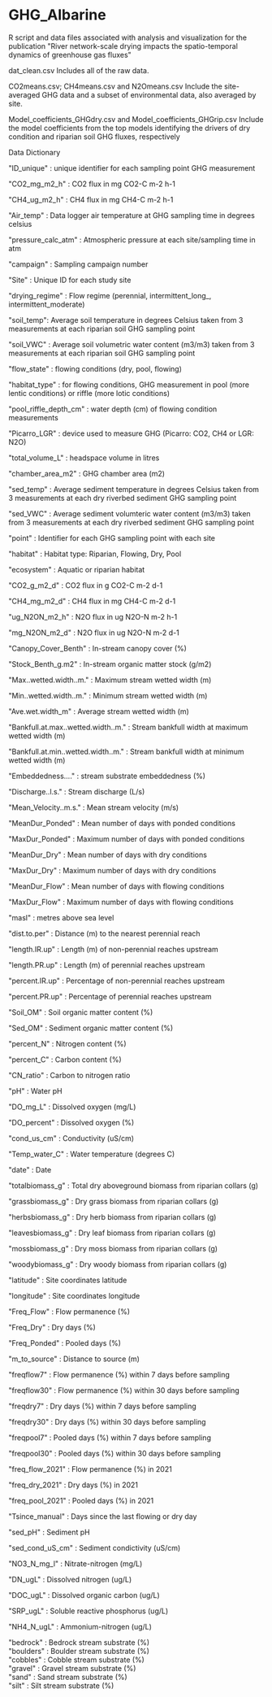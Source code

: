 # GHG_Albarine
R script and data files associated with analysis and visualization for the publication "River network-scale drying impacts the spatio-temporal dynamics of greenhouse gas fluxes" 

dat_clean.csv
Includes all of the raw data. 

CO2means.csv; CH4means.csv and N2Omeans.csv
Include the site-averaged GHG data and a subset of environmental data, also averaged by site.

Model_coefficients_GHGdry.csv and Model_coefficients_GHGrip.csv
Include the model coefficients from the top models identifying the drivers of dry condition and riparian soil GHG fluxes, respectively 

Data Dictionary

"ID_unique" : unique identifier for each sampling point GHG measurement  

"CO2_mg_m2_h" : CO2 flux in mg CO2-C m-2 h-1

"CH4_ug_m2_h" : CH4 flux in mg CH4-C m-2 h-1 

"Air_temp" : Data logger air temperature at GHG sampling time in degrees celsius   

"pressure_calc_atm" : Atmospheric pressure at each site/sampling time in atm    

"campaign" : Sampling campaign number

"Site" : Unique ID for each study site 

"drying_regime" : Flow regime (perennial, intermittent_long_, intermittent_moderate)

"soil_temp": Average soil temperature in degrees Celsius taken from 3 measurements at each riparian soil GHG sampling point    

"soil_VWC" : Average soil volumetric water content (m3/m3) taken from 3 measurements at each riparian soil GHG sampling point  

"flow_state" : flowing conditions (dry, pool, flowing)     

"habitat_type" : for flowing conditions, GHG measurement in pool (more lentic conditions) or riffle (more lotic conditions) 

"pool_riffle_depth_cm"  : water depth (cm) of flowing condition measurements     

"Picarro_LGR" : device used to measure GHG (Picarro: CO2, CH4 or LGR: N2O)   

"total_volume_L" : headspace volume in litres 

"chamber_area_m2" : GHG chamber area (m2) 

"sed_temp" :   Average sediment temperature in degrees Celsius taken from 3 measurements at each dry riverbed sediment GHG sampling point 

"sed_VWC" : Average sediment volumteric water content (m3/m3) taken from 3 measurements at each dry riverbed sediment GHG sampling point

"point" : Identifier for each GHG sampling point with each site 

"habitat" : Habitat type: Riparian, Flowing, Dry, Pool 

"ecosystem"  : Aquatic or riparian habitat   

"CO2_g_m2_d"   : CO2 flux in g CO2-C m-2 d-1  

"CH4_mg_m2_d"  : CH4 flux in mg CH4-C m-2 d-1   

"ug_N2ON_m2_h" : N2O flux in ug N2O-N m-2 h-1  

"mg_N2ON_m2_d"  : N2O flux in ug N2O-N m-2 d-1   

"Canopy_Cover_Benth" : In-stream canopy cover (%) 

"Stock_Benth_g.m2"  : In-stream organic matter stock (g/m2)   

"Max..wetted.width..m."  : Maximum stream wetted width (m) 

"Min..wetted.width..m."  : Minimum stream wetted width (m)   

"Ave.wet.width_m"  : Average stream wetted width (m)  

"Bankfull.at.max..wetted.width..m." : Stream bankfull width at maximum wetted width (m)

"Bankfull.at.min..wetted.width..m." : Stream bankfull width at minimum wetted width (m)

"Embeddedness...." : stream substrate embeddedness (%)      

"Discharge..l.s."  : Stream discharge (L/s)  

"Mean_Velocity..m.s."   : Mean stream velocity (m/s) 

"MeanDur_Ponded"   : Mean number of days with ponded conditions  

"MaxDur_Ponded"  : Maximum number of days with ponded conditions 

"MeanDur_Dry"   : Mean number of days with dry conditions

"MaxDur_Dry"   : Maximum number of days with dry conditions  

"MeanDur_Flow"  : Mean number of days with flowing conditions

"MaxDur_Flow"  : Maximum number of days with flowing conditions 

"masl"  : metres above sea level 

"dist.to.per"  : Distance (m) to the nearest perennial reach   

"length.IR.up"  : Length (m) of non-perennial reaches upstream 

"length.PR.up"  : Length (m) of perennial reaches upstream  

"percent.IR.up"  : Percentage of non-perennial reaches upstream

"percent.PR.up"  : Percentage of perennial reaches upstream  

"Soil_OM" : Soil organic matter content (%) 

"Sed_OM"  : Sediment organic matter content (%) 

"percent_N"  : Nitrogen content (%)  

"percent_C"  : Carbon content (%)

"CN_ratio"  : Carbon to nitrogen ratio

"pH"  : Water pH 

"DO_mg_L"  : Dissolved oxygen (mg/L)  

"DO_percent"  : Dissolved oxygen (%)   

"cond_us_cm"   : Conductivity (uS/cm)  

"Temp_water_C"   : Water temperature (degrees C)    

"date"  : Date                            

"totalbiomass_g"  : Total dry aboveground biomass from riparian collars (g)  

"grassbiomass_g"  : Dry grass biomass from riparian collars (g) 

"herbsbiomass_g"  : Dry herb biomass from riparian collars (g) 

"leavesbiomass_g"  : Dry leaf biomass from riparian collars (g) 

"mossbiomass_g"   : Dry moss biomass from riparian collars (g)

"woodybiomass_g"  : Dry woody biomass from riparian collars (g) 

"latitude"  : Site coordinates latitude 

"longitude"  : Site coordinates longitude 

"Freq_Flow"  : Flow permanence (%) 

"Freq_Dry"   : Dry days (%)  

"Freq_Ponded"  : Pooled days (%) 

"m_to_source"  : Distance to source (m)

"freqflow7" : Flow permanence (%) within 7 days before sampling 

"freqflow30" : Flow permanence (%) within 30 days before sampling 

"freqdry7"  : Dry days (%) within 7 days before sampling 

"freqdry30"   : Dry days (%) within 30 days before sampling

"freqpool7"    : Pooled days (%) within 7 days before sampling  

"freqpool30"   : Pooled days (%) within 30 days before sampling 

"freq_flow_2021"   : Flow permanence (%) in 2021 

"freq_dry_2021"  : Dry days (%) in 2021   

"freq_pool_2021"  : Pooled days (%) in 2021 

"Tsince_manual"  : Days since the last flowing or dry day   

"sed_pH"  :  Sediment pH 

"sed_cond_uS_cm" : Sediment condictivity (uS/cm)  

"NO3_N_mg_l"  : Nitrate-nitrogen (mg/L)  

"DN_ugL"  : Dissolved nitrogen (ug/L) 

"DOC_ugL"  : Dissolved organic carbon (ug/L)  

"SRP_ugL"   :   Soluble reactive phosphorus (ug/L) 

"NH4_N_ugL"  : Ammonium-nitrogen (ug/L)  

"bedrock"  : Bedrock stream substrate (%)                         
"boulders"  : Boulder stream substrate (%)                       
"cobbles"   : Cobble stream substrate (%)                        
"gravel"  : Gravel stream substrate (%)                         
"sand" : Sand stream substrate (%)                             
"silt"   : Silt stream substrate (%)                           
